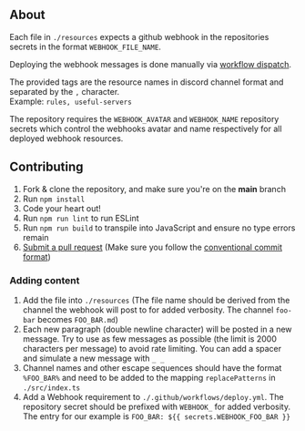 ## About

Each file in `./resources` expects a github webhook in the repositories secrets in the format `WEBHOOK_FILE_NAME`.

Deploying the webhook messages is done manually via [workflow dispatch](https://github.blog/changelog/2020-07-06-github-actions-manual-triggers-with-workflow_dispatch/).

The provided tags are the resource names in discord channel format and separated by the `,` character.  
Example: `rules, useful-servers`

The repository requires the `WEBHOOK_AVATAR` and `WEBHOOK_NAME` repository secrets which control the webhooks avatar and name respectively for all deployed webhook resources.

## Contributing

1. Fork & clone the repository, and make sure you're on the **main** branch
2. Run `npm install`
3. Code your heart out!
4. Run `npm run lint` to run ESLint
5. Run `npm run build` to transpile into JavaScript and ensure no type errors remain
6. [Submit a pull request](https://github.com/discordjs/resource-webhooks/compare) (Make sure you follow the [conventional commit format](https://github.com/discordjs/discord.js-next/blob/master/.github/COMMIT_CONVENTION.md))

### Adding content

1. Add the file into `./resources` (The file name should be derived from the channel the webhook will post to for added verbosity. The channel `foo-bar` becomes `FOO_BAR.md`)
2. Each new paragraph (double newline character) will be posted in a new message. Try to use as few messages as possible (the limit is 2000 characters per message) to avoid rate limiting. You can add a spacer and simulate a new message with `_ _`
3. Channel names and other escape sequences should have the format `%FOO_BAR%` and need to be added to the mapping `replacePatterns` in `./src/index.ts`
4. Add a Webhook requirement to `./.github/workflows/deploy.yml`. The repository secret should be prefixed with `WEBHOOK_` for added verbosity. The entry for our example is `FOO_BAR: ${{ secrets.WEBHOOK_FOO_BAR }}`
